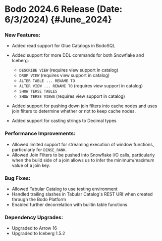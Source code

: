 Bodo 2024.6 Release (Date: 6/3/2024) {#June_2024}
=====================================

### New Features:

* Added read support for Glue Catalogs in BodoSQL
* Added support for more DDL commands for both Snowflake and Iceberg:
    * `DESCRIBE VIEW` (requires view support in catalog)
    * `DROP VIEW`  (requires view support in catalog)
    * `ALTER TABLE ... RENAME TO`
    * `ALTER VIEW ... RENAME TO`  (requires view support in catalog)
    * `SHOW TERSE TABLES`
    * `SHOW TERSE VIEWS`  (requires view support in catalog)

* Added support for pushing down join filters into cache nodes and uses join filters to determine whether or not to keep cache nodes.
* Added support for casting strings to Decimal types



### Performance Improvements:

- Allowed limited support for streaming execution of window functions, particularly for `DENSE_RANK`.
- Allowed Join Filters to be pushed into Snowflake I/O calls, particularly when the build side of a join allows us to infer the minimum/maximum value of a join key.


### Bug Fixes:

- Allowed Tabular Catalog to use testing environment
- Handled trailing slashes in Tabular Catalog's REST URI when created through the Bodo Platform
- Enabled further decorrelation with builtin table functions


### Dependency Upgrades:
- Upgraded to Arrow 16
- Upgraded to Iceberg 1.5.2
